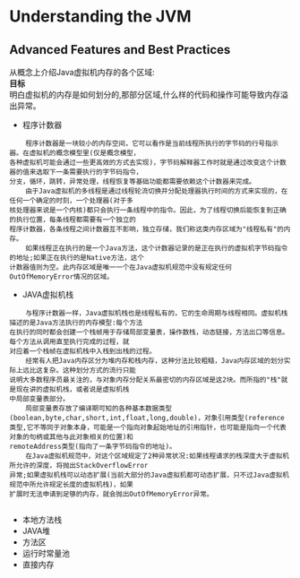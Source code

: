 # Understanding the JVM
## Advanced Features and Best Practices

从概念上介绍Java虚拟机内存的各个区域:<br/>
**目标** <br/>
明白虚拟机的内存是如何划分的,那部分区域,什么样的代码和操作可能导致内存溢出异常。
- 程序计数器
```
    程序计数器是一块较小的内存空间，它可以看作是当前线程所执行的字节码的行号指示器。在虚拟机的概念模型里(仅是概念模型，
各种虚拟机可能会通过一些更高效的方式去实现)，字节码解释器工作时就是通过改变这个计数器的值来选取下一条需要执行的字节码指令，
分支，循环，跳转，异常处理，线程恢复等基础功能都需要依赖这个计数器来完成。
    由于Java虚拟机的多线程是通过线程轮流切换并分配处理器执行时间的方式来实现的，在任何一个确定的时刻，一个处理器(对于多
核处理器来说是一个内核)都只会执行一条线程中的指令。因此，为了线程切换后能恢复到正确的执行位置，每条线程都需要有一个独立的
程序计数器，各条线程之间计数器互不影响，独立存储，我们称这类内存区域为"线程私有"的内存。
    如果线程正在执行的是一个Java方法，这个计数器记录的是正在执行的虚拟机字节码指令的地址;如果正在执行的是Native方法，这个
计数器值则为空。此内存区域是唯一一个在Java虚拟机规范中没有规定任何OutOfMemoryError情况的区域。
```
- JAVA虚拟机栈
```
    与程序计数器一样，Java虚拟机栈也是线程私有的，它的生命周期与线程相同。虚拟机栈描述的是Java方法执行的内存模型:每个方法
在执行的同时都会创建一个栈帧用于存储局部变量表，操作数栈，动态链接，方法出口等信息。每个方法从调用直至执行完成的过程，就
对应着一个栈帧在虚拟机栈中入栈到出栈的过程。
    经常有人把Java内存区分为堆内存和栈内存，这种分法比较粗糙，Java内存区域的划分实际上远比这复杂。这种划分方式的流行只能
说明大多数程序员最关注的，与对象内存分配关系最密切的内存区域是这2块。而所指的"栈"就是现在讲的虚拟机栈，或者说是虚拟机栈
中局部变量表部分。
    局部变量表存放了编译期可知的各种基本数据类型(boolean,byte,char,short,int,float,long,double)，对象引用类型(reference
类型,它不等同于对象本身，可能是一个指向对象起始地址的引用指针，也可能是指向一个代表对象的句柄或其他与此对象相关的位置)和
remoteAddress类型(指向了一条字节码指令的地址)。
    在Java虚拟机规范中，对这个区域规定了2种异常状况:如果线程请求的栈深度大于虚拟机所允许的深度，将抛出StackOverflowError
异常;如果虚拟机栈可以动态扩展(当前大部分的Java虚拟机都可动态扩展，只不过Java虚拟机规范中所允许规定长度的虚拟机栈)，如果
扩展时无法申请到足够的内存，就会抛出OutOfMemoryError异常。
    
```
- 本地方法栈
- JAVA堆
- 方法区
- 运行时常量池
- 直接内存 
